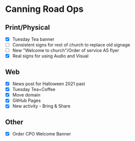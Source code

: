 # Canning Road Ops

## Print/Physical

 + [x] Tuesday Tea banner
 + [ ] Consistent signs for rest of church to replace old signage
 + [ ] New "Welcome to church"/Order of service A5 flyer
 + [x] Real signs for using Audio and Visual

## Web

 + [x] News post for Halloween 2021 past
 + [x] Tuesday Tea+Coffee
 + [x] Move domain
 + [x] GitHub Pages
 + [x] New activity - Bring & Share
 
## Other

 + [x] Order CPO Welcome Banner
 